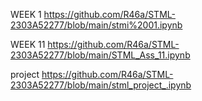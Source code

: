 WEEK 1
https://github.com/R46a/STML-2303A52277/blob/main/stmi%2001.ipynb

WEEK 11
https://github.com/R46a/STML-2303A52277/blob/main/STML_Ass_11.ipynb

project 
https://github.com/R46a/STML-2303A52277/blob/main/stml_project_.ipynb
